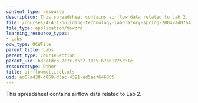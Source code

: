 ```yaml
---
content_type: resource
description: This spreadsheet contains airflow data related to Lab 2.
file: /courses/4-411-building-technology-laboratory-spring-2004/ad07a438d859d3ac4391ad5aef646805_airflowmultisol.xls
file_type: application/msword
learning_resource_types:
- Labs
ocw_type: OCWFile
parent_title: Labs
parent_type: CourseSection
parent_uid: b8ce1dc3-2c7c-d522-11c5-67a01725d51e
resourcetype: Other
title: airflowmultisol.xls
uid: ad07a438-d859-d3ac-4391-ad5aef646805
---
```

This spreadsheet contains airflow data related to Lab 2.

